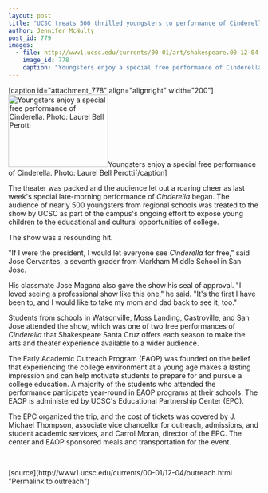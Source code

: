```yaml
---
layout: post
title: "UCSC treats 500 thrilled youngsters to performance of Cinderella"
author: Jennifer McNulty
post_id: 779
images:
  - file: http://www1.ucsc.edu/currents/00-01/art/shakespeare.00-12-04.jpg
    image_id: 778
    caption: "Youngsters enjoy a special free performance of Cinderella. Photo: Laurel Bell Perotti"
---
```


[caption id="attachment_778" align="alignright" width="200"]<a href="http://localhost/mysite/wp-content/uploads/2000/12/shakespeare.00-12-04.jpg"><img class="size-full wp-image-778" src="http://localhost/mysite/wp-content/uploads/2000/12/shakespeare.00-12-04.jpg" alt="Youngsters enjoy a special free performance of Cinderella. Photo: Laurel Bell Perotti" width="200" height="145" /></a>Youngsters enjoy a special free performance of Cinderella. Photo: Laurel Bell Perotti[/caption]
<p>
  The theater was packed and the audience let out a roaring cheer as last week's special late-morning performance of <i>Cinderella</i> began. The audience of nearly 500 youngsters from regional schools was treated to the show by UCSC as part of the campus's ongoing effort to expose young children to the educational and cultural opportunities of college.
</p>The show was a resounding hit.
<p>
  "If I were the president, I would let everyone see <i>Cinderella</i> for free," said Jose Cervantes, a seventh grader from Markham Middle School in San Jose.
</p>
<p>
  His classmate Jose Magana also gave the show his seal of approval. "I loved seeing a professional show like this one," he said. "It's the first I have been to, and I would like to take my mom and dad back to see it, too."
</p>
<p>
  Students from schools in Watsonville, Moss Landing, Castroville, and San Jose attended the show, which was one of two free performances of <i>Cinderella</i> that Shakespeare Santa Cruz offers each season to make the arts and theater experience available to a wider audience.
</p>
<p>
  The Early Academic Outreach Program (EAOP) was founded on the belief that experiencing the college environment at a young age makes a lasting impression and can help motivate students to prepare for and pursue a college education. A majority of the students who attended the performance participate year-round in EAOP programs at their schools. The EAOP is administered by UCSC's Educational Partnership Center (EPC).
</p>
<p>
  The EPC organized the trip, and the cost of tickets was covered by J. Michael Thompson, associate vice chancellor for outreach, admissions, and student academic services, and Carrol Moran, director of the EPC. The center and EAOP sponsored meals and transportation for the event.
</p>
<p>
  <br>

</p>
[source](http://www1.ucsc.edu/currents/00-01/12-04/outreach.html "Permalink to outreach")

